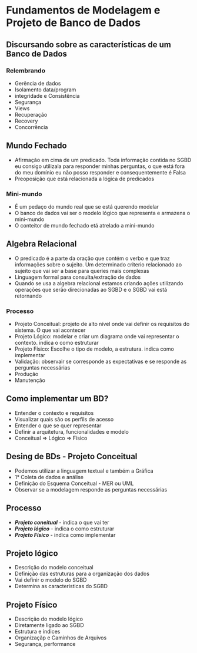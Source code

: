 # Fundamentos de Modelagem e Projeto de Banco de Dados
## Discursando sobre as características de um Banco de Dados
### Relembrando
- Gerência de dados 
- Isolamento data/program
- integridade e Consistência
- Segurança
- Views
- Recuperação
- Recovery
- Concorrência

## Mundo Fechado
- Afirmação em cima de um predicado. Toda informação contida no SGBD eu consigo utilizala para responder minhas perguntas, o que está fora do meu domínio eu não posso responder e consequentemente é Falsa
- Preoposição que está relacionada a lógica de predicados
### Mini-mundo
- É um pedaço do mundo real que se está querendo modelar
- O banco de dados vai ser o modelo lógico que representa e armazena o mini-mundo
- O conteitor de mundo fechado etá atrelado a mini-mundo

## Algebra Relacional
- O predicado é a parte da oração que contém o verbo e que traz informações sobre o sujeito. Um determinado criterio relacionado ao sujeito que vai ser a base para queries mais complexas
- Linguagem formal para consulta/extração de dados
- Quando se usa a algebra relacional estamos criando ações utilizando operações que serão direcionadas ao SGBD e o SGBD vai está retornando
 
### Processo
- Projeto Conceitual:  projeto de alto nível onde vai definir os requisitos do sistema. O que vai acontecer
- Projeto Lógico: modelar e criar um diagrama onde vai representar o contexto. indica o como estruturar
- Projeto Físico: Escolhe o tipo de modelo, a estrutura. indica como implementar
- Validação: observair se corresponde as expectativas e se responde as perguntas necessárias
- Produção
- Manutenção 

## Como implementar um BD?
- Entender o contexto e requisitos
- Visualizar quais são os perfils de acesso
- Entender o que se quer representar
- Definir a arquitetura, funcionalidades e modelo
- Conceitual => Lógico => Físico

## Desing de BDs - Projeto Conceitual
- Podemos utilizar a linguagem textual e também a Gráfica
- 1° Coleta de dados e análise
- Definição do Esquema Conceitual - MER ou UML
- Observar se a modelagem responde as perguntas necessárias

## Processo
- ***Projeto coneitual*** - indica o que vai ter
- ***Projeto lógico*** - indica o como estruturar
- ***Projeto Físico*** - indica como implementar

## Projeto lógico 
- Descrição do modelo conceitual
- Definição das estruturas para a organização dos dados
- Vai definir o modelo do SGBD
- Determina as caracteristicas do SGBD

## Projeto Físico
- Descrição do modelo lógico
- Diretamente ligado ao SGBD
- Estrutura e índices
- Organizaçãp e Caminhos de Arquivos
- Segurança, performance